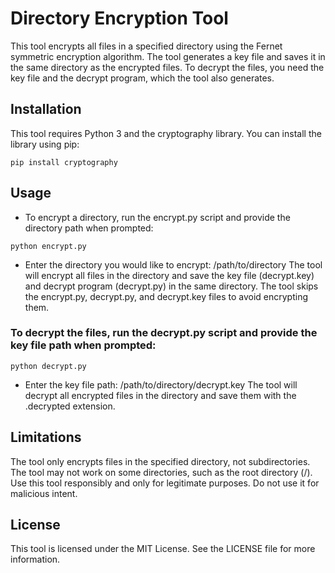 # Directory Encryption Tool
This tool encrypts all files in a specified directory using the Fernet symmetric encryption algorithm. The tool generates a key file and saves it in the same directory as the encrypted files. To decrypt the files, you need the key file and the decrypt program, which the tool also generates.

## Installation
This tool requires Python 3 and the cryptography library. You can install the library using pip:
```
pip install cryptography
```
## Usage
- To encrypt a directory, run the encrypt.py script and provide the directory path when prompted:

```
python encrypt.py
```
- Enter the directory you would like to encrypt: /path/to/directory
The tool will encrypt all files in the directory and save the key file (decrypt.key) and decrypt program (decrypt.py) in the same directory. The tool skips the encrypt.py, decrypt.py, and decrypt.key files to avoid encrypting them.

### To decrypt the files, run the decrypt.py script and provide the key file path when prompted:

```
python decrypt.py
```
- Enter the key file path: /path/to/directory/decrypt.key
The tool will decrypt all encrypted files in the directory and save them with the .decrypted extension.

## Limitations
The tool only encrypts files in the specified directory, not subdirectories.
The tool may not work on some directories, such as the root directory (/).
Use this tool responsibly and only for legitimate purposes. Do not use it for malicious intent.
## License
This tool is licensed under the MIT License. See the LICENSE file for more information.